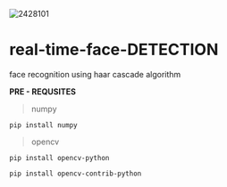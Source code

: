 ![2428101](https://user-images.githubusercontent.com/79390145/165912169-ba66737e-7ff6-4239-aaf3-e9dbf031d56e.jpg)

# real-time-face-DETECTION
face recognition using haar cascade algorithm

**PRE - REQUSITES**
>numpy
```
pip install numpy
```
>opencv
```
pip install opencv-python

pip install opencv-contrib-python
```

